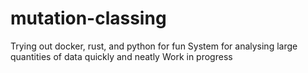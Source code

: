 # mutation-classing
Trying out docker, rust, and python for fun
    System for analysing large quantities of data quickly and neatly
Work in progress
